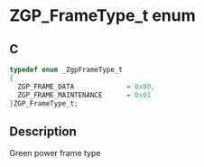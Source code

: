 # ZGP_FrameType_t enum

## C

```c
typedef enum _ZgpFrameType_t
{
  ZGP_FRAME_DATA             = 0x00,
  ZGP_FRAME_MAINTENANCE      = 0x01
}ZGP_FrameType_t;

```
## Description

 Green power frame type